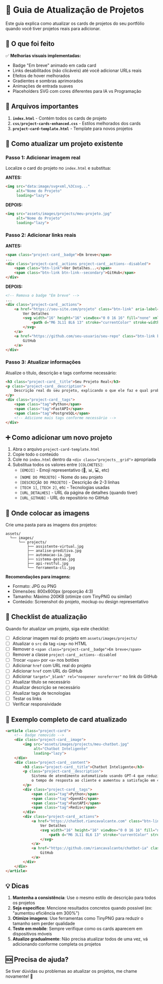 # 📝 Guia de Atualização de Projetos

Este guia explica como atualizar os cards de projetos do seu portfólio quando você tiver projetos reais para adicionar.

## 🎯 O que foi feito

✅ **Melhorias visuais implementadas:**
- Badge "Em breve" animado em cada card
- Links desabilitados (não clicáveis) até você adicionar URLs reais
- Efeitos de hover melhorados
- Gradientes e sombras aprimorados
- Animações de entrada suaves
- Placeholders SVG com cores diferentes para IA vs Programação

## 📂 Arquivos importantes

1. **`index.html`** - Contém todos os cards de projeto
2. **`css/project-cards-enhanced.css`** - Estilos melhorados dos cards
3. **`project-card-template.html`** - Template para novos projetos

## 🔄 Como atualizar um projeto existente

### Passo 1: Adicionar imagem real

Localize o card do projeto no `index.html` e substitua:

**ANTES:**
```html
<img src="data:image/svg+xml,%3Csvg..." 
     alt="Nome do Projeto" 
     loading="lazy">
```

**DEPOIS:**
```html
<img src="assets/images/projects/meu-projeto.jpg" 
     alt="Nome do Projeto" 
     loading="lazy">
```

### Passo 2: Adicionar links reais

**ANTES:**
```html
<span class="project-card__badge">Em breve</span>
...
<div class="project-card__actions project-card__actions--disabled">
    <span class="btn-link">Ver Detalhes...</span>
    <span class="btn-link btn-link--secondary">GitHub</span>
</div>
```

**DEPOIS:**
```html
<!-- Remova o badge "Em breve" -->
...
<div class="project-card__actions">
    <a href="https://seu-site.com/projeto" class="btn-link" aria-label="Ver detalhes do projeto">
        Ver Detalhes
        <svg width="16" height="16" viewBox="0 0 16 16" fill="none" xmlns="http://www.w3.org/2000/svg">
            <path d="M6 3L11 8L6 13" stroke="currentColor" stroke-width="2" stroke-linecap="round" stroke-linejoin="round"/>
        </svg>
    </a>
    <a href="https://github.com/seu-usuario/seu-repo" class="btn-link btn-link--secondary" aria-label="Ver código no GitHub" target="_blank" rel="noopener noreferrer">
        GitHub
    </a>
</div>
```

### Passo 3: Atualizar informações

Atualize o título, descrição e tags conforme necessário:

```html
<h3 class="project-card__title">Seu Projeto Real</h3>
<p class="project-card__description">
    Descrição real do seu projeto, explicando o que ele faz e qual problema resolve.
</p>
<div class="project-card__tags">
    <span class="tag">Python</span>
    <span class="tag">FastAPI</span>
    <span class="tag">PostgreSQL</span>
    <!-- Adicione mais tags conforme necessário -->
</div>
```

## ➕ Como adicionar um novo projeto

1. Abra o arquivo `project-card-template.html`
2. Copie todo o conteúdo
3. Cole no `index.html` dentro da `<div class="projects__grid">` apropriada
4. Substitua todos os valores entre `[COLCHETES]`:
   - `[EMOJI]` - Emoji representativo (🤖, 📊, 💻, etc)
   - `[NOME DO PROJETO]` - Nome do seu projeto
   - `[DESCRIÇÃO DO PROJETO]` - Descrição de 2-3 linhas
   - `[TECH 1]`, `[TECH 2]`, etc - Tecnologias usadas
   - `[URL_DETALHES]` - URL da página de detalhes (quando tiver)
   - `[URL_GITHUB]` - URL do repositório no GitHub

## 🎨 Onde colocar as imagens

Crie uma pasta para as imagens dos projetos:

```
assets/
  └── images/
      └── projects/
          ├── assistente-virtual.jpg
          ├── analise-preditiva.jpg
          ├── automacao-ia.jpg
          ├── sistema-gestao.jpg
          ├── api-restful.jpg
          └── ferramenta-cli.jpg
```

**Recomendações para imagens:**
- Formato: JPG ou PNG
- Dimensões: 800x600px (proporção 4:3)
- Tamanho: Máximo 200KB (otimize com TinyPNG ou similar)
- Conteúdo: Screenshot do projeto, mockup ou design representativo

## 🎯 Checklist de atualização

Quando for atualizar um projeto, siga este checklist:

- [ ] Adicionar imagem real do projeto em `assets/images/projects/`
- [ ] Atualizar o `src` da tag `<img>` no HTML
- [ ] Remover o `<span class="project-card__badge">Em breve</span>`
- [ ] Remover a classe `project-card__actions--disabled`
- [ ] Trocar `<span>` por `<a>` nos botões
- [ ] Adicionar `href` com URL real do projeto
- [ ] Adicionar `href` com URL do GitHub
- [ ] Adicionar `target="_blank" rel="noopener noreferrer"` no link do GitHub
- [ ] Atualizar título se necessário
- [ ] Atualizar descrição se necessário
- [ ] Atualizar tags de tecnologias
- [ ] Testar os links
- [ ] Verificar responsividade

## 🚀 Exemplo completo de card atualizado

```html
<article class="project-card">
    <!-- Badge removido -->
    <div class="project-card__image">
        <img src="assets/images/projects/meu-chatbot.jpg" 
             alt="Chatbot Inteligente" 
             loading="lazy">
    </div>
    <div class="project-card__content">
        <h3 class="project-card__title">Chatbot Inteligente</h3>
        <p class="project-card__description">
            Sistema de atendimento automatizado usando GPT-4 que reduziu em 70% 
            o tempo de resposta ao cliente e aumentou a satisfação em 45%.
        </p>
        <div class="project-card__tags">
            <span class="tag">Python</span>
            <span class="tag">OpenAI</span>
            <span class="tag">FastAPI</span>
            <span class="tag">Redis</span>
        </div>
        <div class="project-card__actions">
            <a href="https://chatbot.riancavalcante.com" class="btn-link" aria-label="Ver detalhes do projeto Chatbot">
                Ver Detalhes
                <svg width="16" height="16" viewBox="0 0 16 16" fill="none" xmlns="http://www.w3.org/2000/svg">
                    <path d="M6 3L11 8L6 13" stroke="currentColor" stroke-width="2" stroke-linecap="round" stroke-linejoin="round"/>
                </svg>
            </a>
            <a href="https://github.com/riancavalcante/chatbot-ia" class="btn-link btn-link--secondary" aria-label="Ver código no GitHub" target="_blank" rel="noopener noreferrer">
                GitHub
            </a>
        </div>
    </div>
</article>
```

## 💡 Dicas

1. **Mantenha a consistência**: Use o mesmo estilo de descrição para todos os projetos
2. **Seja específico**: Mencione resultados concretos quando possível (ex: "aumentou eficiência em 300%")
3. **Otimize imagens**: Use ferramentas como TinyPNG para reduzir o tamanho sem perder qualidade
4. **Teste em mobile**: Sempre verifique como os cards aparecem em dispositivos móveis
5. **Atualize gradualmente**: Não precisa atualizar todos de uma vez, vá adicionando conforme completa os projetos

## 🆘 Precisa de ajuda?

Se tiver dúvidas ou problemas ao atualizar os projetos, me chame novamente! 🚀
